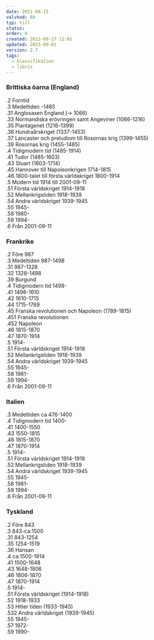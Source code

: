 ```yaml
---
date: 2021-08-15
valvkod: 60
typ: till
status: 
order: 8
created: 2022-09-17 11:01
updated: 2023-09-01
version: 2.7
tags:
  - klassifikation
  - librix
---
```


### Brittiska öarna (England)
.2	 Forntid<br>
.3	 Medeltiden -1485<br>
.31	 Anglosaxen England (-> 1066)<br>
.33  Normandiska erövringen samt Angeviner (1066-1216)<br>
.35  Plantagenet (1216-1399)<br>
.36  Hundraårskriget (1337-1453)<br>
.37  Lancaster och preludiom till Rosornas krig (1399-1455)<br>
.39  Rosornas krig (1455-1485)<br>
.4	 Tidigmodern tid (1485-1914)<br>
.41  Tudor (1485-1603)<br>
.43  Stuart (1603-1714)<br>
.45	 Hannover till Napoleonkrigen 1714-1815<br>
.46	 1800-talet till första världakriget 1800-1914<br>
.5	 Modern tid 1914 till 2001-09-11<br>
.51	 Första världskriget 1914-1918<br>
.52	 Mellankrigstiden 1918-1939<br>
.54	 Andra världskriget 1939-1945<br>
.55	 1945-<br>
.58	 1980-<br>
.59	 1994-<br>
.6	 Från 2001-09-11

### Frankrike
.2	  Före 987<br>
.3	  Medeltiden 987-1498<br>
.31	  987-1328<br>
.32	  1328-1498<br>
.39	  Burgund<br>
.4	  Tidigmodern tid 1498-<br>
.41	  1498-1610<br>
.42	  1610-1715<br>
.44	  1715-1789<br>
.45	  Franska revolutionen och Napoleon (1789-1815)<br>
.451	Franska revolutionen<br>
.452	Napoleon<br>
.46	  1815-1870<br>
.47	  1870-1914<br>
.5	  1914-<br>
.51	  Första världskriget 1914-1918<br>
.52	  Mellankrigstiden 1918-1939<br>
.54	  Andra världskriget 1939-1945<br>
.55	  1945-<br>
.58	  1981-<br>
.59	  1994-<br>
.6	  Från 2001-09-11<br>

### Italien
.3	 Medeltiden ca 476-1400<br>
.4	 Tidigmodern tid 1400-<br>
.41	 1400-1550<br>
.43	 1550-1815<br>
.46	 1815-1870<br>
.47	 1870-1914<br>
.5	 1914-<br>
.51	 Första världskriget 1914-1918<br>
.52  Mellankrigstiden 1918-1939<br>
.54	 Andra världskriget 1939-1945<br>
.55	 1945-<br>
.58	 1981-<br>
.59	 1994-<br>
.6	 Från 2001-09-11<br>

### Tyskland
.2	  Före 843<br>
.3	  843-ca:1500<br>
.31	  843-1254<br>
.35   1254-1519<br>
.36	  Hansan<br>
.4	  ca:1500-1914<br>
.41	  1500-1648<br>
.43   1648-1806<br>
.46	  1806-1870<br>
.47	  1870-1914<br>
.5 	  1914-<br>
.51	  Första världskriget (1914-1918)<br>
.52	  1918-1933<br>
.53	  Hitler tiden (1933-1945)<br>
.532  Andra världskriget (1939-1945)<br>
.55	  1945-<br>
.57	  1972-<br>
.59	  1990-<br>
